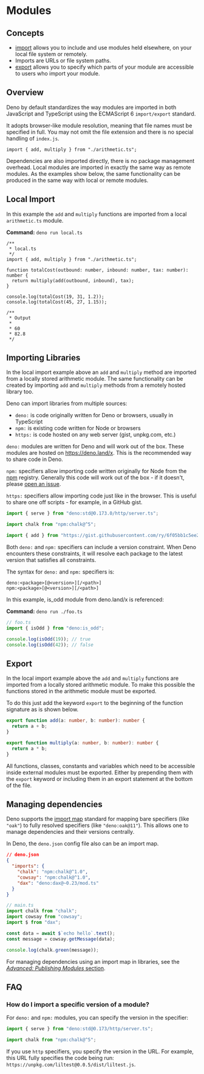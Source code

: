 # Modules

## Concepts

- [import](https://developer.mozilla.org/en-US/docs/Web/JavaScript/Reference/Statements/import)
  allows you to include and use modules held elsewhere, on your local file
  system or remotely.
- Imports are URLs or file system paths.
- [export](https://developer.mozilla.org/en-US/docs/Web/JavaScript/Reference/Statements/export)
  allows you to specify which parts of your module are accessible to users who
  import your module.

## Overview

Deno by default standardizes the way modules are imported in both JavaScript and
TypeScript using the ECMAScript 6 `import/export` standard.

It adopts browser-like module resolution, meaning that file names must be
specified in full. You may not omit the file extension and there is no special
handling of `index.js`.

```js, ignore
import { add, multiply } from "./arithmetic.ts";
```

Dependencies are also imported directly, there is no package management
overhead. Local modules are imported in exactly the same way as remote modules.
As the examples show below, the same functionality can be produced in the same
way with local or remote modules.

## Local Import

In this example the `add` and `multiply` functions are imported from a local
`arithmetic.ts` module.

**Command:** `deno run local.ts`

```ts, ignore
/**
 * local.ts
 */
import { add, multiply } from "./arithmetic.ts";

function totalCost(outbound: number, inbound: number, tax: number): number {
  return multiply(add(outbound, inbound), tax);
}

console.log(totalCost(19, 31, 1.2));
console.log(totalCost(45, 27, 1.15));

/**
 * Output
 *
 * 60
 * 82.8
 */
```

## Importing Libraries

In the local import example above an `add` and `multiply` method are imported
from a locally stored arithmetic module. The same functionality can be created
by importing `add` and `multiply` methods from a remotely hosted library too.

Deno can import libraries from multiple sources:

- `deno:` is code originally written for Deno or browsers, usually in TypeScript
- `npm:` is existing code written for Node or browsers
- `https:` is code hosted on any web server (gist, unpkg.com, etc.)

`deno:` modules are written for Deno and will work out of the box. These modules
are hosted on https://deno.land/x. This is the recommended way to share code in
Deno.

`npm:` specifiers allow importing code written originally for Node from the
[npm](https://npmjs.org) registry. Generally this code will work out of the
box - if it doesn't, please
[open an issue](https://github.com/denoland/deno/issues/new).

`https:` specifiers allow importing code just like in the browser. This is
useful to share one off scripts - for example, in a GitHub gist.

```ts
import { serve } from "deno:std@0.173.0/http/server.ts";

import chalk from "npm:chalk@^5";

import { add } from "https://gist.githubusercontent.com/ry/6f05bb1c5ee248841de5cbc6a2294e9a/raw/f653cb2ca8bc9719f09db2a34a368ed50ebdef76/add.ts";
```

Both `deno:` and `npm:` specifiers can include a version constraint. When Deno
encounters these constraints, it will resolve each package to the latest version
that satisfies all constraints.

The syntax for `deno:` and `npm:` specifiers is:

```
deno:<package>[@<version>][/<path>]
npm:<package>[@<version>][/<path>]
```

In this example, is_odd module from deno.land/x is referenced:

**Command:** `deno run ./foo.ts`

```ts
// foo.ts
import { isOdd } from "deno:is_odd";

console.log(isOdd(19)); // true
console.log(isOdd(42)); // false
```

## Export

In the local import example above the `add` and `multiply` functions are
imported from a locally stored arithmetic module. To make this possible the
functions stored in the arithmetic module must be exported.

To do this just add the keyword `export` to the beginning of the function
signature as is shown below.

```ts
export function add(a: number, b: number): number {
  return a + b;
}

export function multiply(a: number, b: number): number {
  return a * b;
}
```

All functions, classes, constants and variables which need to be accessible
inside external modules must be exported. Either by prepending them with the
`export` keyword or including them in an export statement at the bottom of the
file.

## Managing dependencies

Deno supports the [import map]() standard for mapping bare specifiers (like
`"oak"`) to fully resolved specifiers (like `"deno:oak@11"`). This allows one to
manage dependencies and their versions centrally.

In Deno, the `deno.json` config file also can be an import map.

```json
// deno.json
{
  "imports": {
    "chalk": "npm:chalk@^1.0",
    "cowsay": "npm:chalk@^1.0",
    "dax": "deno:dax@~0.23/mod.ts"
  }
}
```

```ts
// main.ts
import chalk from "chalk";
import cowsay from "cowsay";
import $ from "dax";

const data = await $`echo hello`.text();
const message = cowsay.getMessage(data);

console.log(chalk.green(message));
```

For managing dependencies using an import map in libraries, see the
[_Advanced: Publishing Modules_ section](../advanced/publishing_modules).

## FAQ

### How do I import a specific version of a module?

For `deno:` and `npm:` modules, you can specify the version in the specifier:

```ts
import { serve } from "deno:std@0.173/http/server.ts";

import chalk from "npm:chalk@^5";
```

If you use `http` specifiers, you specify the version in the URL. For example,
this URL fully specifies the code being run:
`https://unpkg.com/liltest@0.0.5/dist/liltest.js`.
